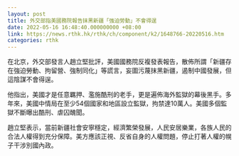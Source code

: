```yaml
---
layout: post
title: 外交部指美國務院報告抹黑新疆「強迫勞動」不會得逞
date: 2022-05-16 16:48:40.000000000 +08:00
link: https://news.rthk.hk/rthk/ch/component/k2/1648766-20220516.htm
categories: rthk
---
```


在北京，外交部發言人趙立堅批評，美國國務院反複發表報告，散佈所謂「新疆存在強迫勞動、拘留營、強制同化」等謊言，妄圖污蔑抹黑新疆，遏制中國發展，但這陰謀不會得逞。

他指出，美國才是任意羈押、濫施酷刑的老手，更是遍佈海外監獄的幕後黑手。多年來，美國中情局在至少54個國家和地區設立監獄，拘禁達10萬人。美國多個監獄不斷曝出酷刑、虐囚醜聞。

趙立堅表示，當前新疆社會安寧穩定，經濟繁榮發展，人民安居樂業，各族人民的合法人權得到充分保障。美方應該正視、反省自身的人權問題，停止打著人權的幌子干涉別國內政。

